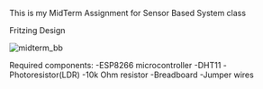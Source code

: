 This is my MidTerm Assignment for Sensor Based System class

Fritzing Design

![midterm_bb](https://github.com/ImanZulhakim/SensorBased/assets/92504870/2c745ba3-0ccc-449a-9559-55acbd20e364)


Required components:
-ESP8266 microcontroller
-DHT11
-Photoresistor(LDR)
-10k Ohm resistor
-Breadboard
-Jumper wires

